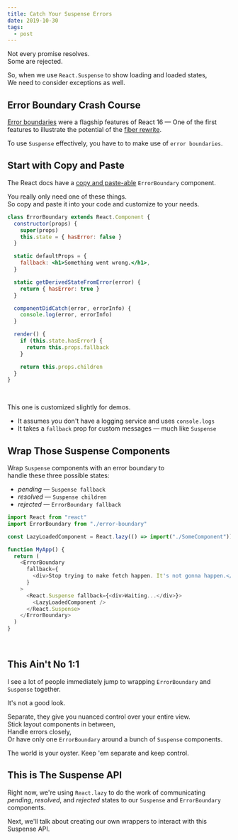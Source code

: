 ```yaml
---
title: Catch Your Suspense Errors
date: 2019-10-30
tags:
  - post
---
```


Not every promise resolves.  
Some are rejected.

So, when we use `React.Suspense` to show loading and loaded states,  
We need to consider exceptions as well.

## Error Boundary Crash Course

[Error boundaries](https://reactjs.org/blog/2017/09/26/react-v16.0.html#better-error-handling) were a flagship features of React 16 —
One of the first features to illustrate the potential of the [fiber rewrite](https://engineering.fb.com/web/react-16-a-look-inside-an-api-compatible-rewrite-of-our-frontend-ui-library/).

To use `Suspense` effectively, you have to to make use of `error boundaries`.

## Start with Copy and Paste

The React docs have a [copy and paste-able](https://reactjs.org/docs/error-boundaries.html#introducing-error-boundaries) `ErrorBoundary` component.

You really only need one of these things.  
So copy and paste it into your code and customize to your needs.

```jsx
class ErrorBoundary extends React.Component {
  constructor(props) {
    super(props)
    this.state = { hasError: false }
  }

  static defaultProps = {
    fallback: <h1>Something went wrong.</h1>,
  }

  static getDerivedStateFromError(error) {
    return { hasError: true }
  }

  componentDidCatch(error, errorInfo) {
    console.log(error, errorInfo)
  }

  render() {
    if (this.state.hasError) {
      return this.props.fallback
    }

    return this.props.children
  }
}
```

<br />

This one is customized slightly for demos.

- It assumes you don't have a logging service and uses `console.logs`
- It takes a `fallback` prop for custom messages — much like `Suspense`

## Wrap Those Suspense Components

Wrap `Suspense` components with an error boundary to  
handle these three possible states:

- _pending_ — `Suspense fallback`
- _resolved_ — `Suspense children`
- _rejected_ — `ErrorBoundary fallback`

```js
import React from "react"
import ErrorBoundary from "./error-boundary"

const LazyLoadedComponent = React.lazy(() => import("./SomeComponent"))

function MyApp() {
  return (
    <ErrorBoundary
      fallback={
        <div>Stop trying to make fetch happen. It's not gonna happen.</div>
      }
    >
      <React.Suspense fallback={<div>Waiting...</div>}>
        <LazyLoadedComponent />
      </React.Suspense>
    </ErrorBoundary>
  )
}
```

<br />

## This Ain't No 1:1

I see a lot of people immediately jump to wrapping `ErrorBoundary` and `Suspense` together.

It's not a good look.

Separate, they give you nuanced control over your entire view.  
Stick layout components in between,  
Handle errors closely,  
Or have only one `ErrorBoundary` around a bunch of `Suspense` components.

The world is your oyster.
Keep 'em separate and keep control.

## This is The Suspense API

Right now, we're using `React.lazy` to do the work of communicating _pending_, _resolved_, and _rejected_ states to our `Suspense` and `ErrorBoundary` components.

Next, we'll talk about creating our own wrappers to interact with this Suspense API.
